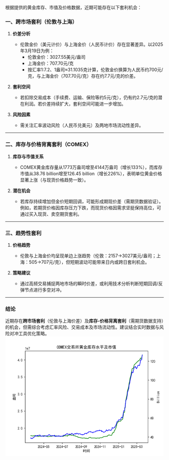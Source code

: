 

根据提供的黄金库存、市值及价格数据，近期可能存在以下套利机会：

### 一、跨市场套利（伦敦与上海）
1. **价差分析**  
   - 伦敦金价（美元计价）与上海金价（人民币计价）存在显著差异。以2025年3月19日为例：
     - 伦敦金价：3027.55美元/盎司  
     - 上海金价：707.70元/克  
     - 按汇率1:7.2、1盎司≈31.1035克计算，伦敦金价换算为人民币约700元/克，与上海金价（707.70元/克）存在约7.7元/克的价差。

2. **套利空间**  
   - 若扣除交易成本（手续费、运输、保险等约5元/克），仍有约2.7元/克的潜在利润。若价差持续扩大，套利空间可能进一步增加。

3. **风险因素**  
   - 需关注汇率波动风险（人民币兑美元）及两地市场流动性差异。

---

### 二、库存与价格背离套利（COMEX）
1. **库存与市值关系**  
   - COMEX黄金库存量从1773万盎司增至4144万盎司（增长133%），而库存市值从38.76 billion增至126.45 billion（增长226%），表明单位黄金价格显著上涨（与现货价格趋势一致）。

2. **潜在机会**  
   - 若库存持续增加但金价短期回调，可能形成期现价差（需期货数据验证）。例如，若期货价格因库存压力下跌，而现货价格因需求坚挺保持高位，可通过买入现货、卖空期货套利。

---

### 三、趋势性套利
1. **价格趋势**  
   - 伦敦与上海金价均呈现单边上涨趋势（伦敦：2157→3027美元/盎司；上海：505→707元/克），但短期波动可能带来日内或跨日套利机会。

2. **策略建议**  
   - 通过高频交易捕捉两地市场的瞬时价差，或利用技术分析判断短期回调/反弹节点进行多空对冲。

---

### 结论
近期存在**跨市场套利**（伦敦与上海价差）及**库存-价格背离套利**（需期货数据支持）的机会，但需综合考虑汇率风险、交易成本及市场流动性。建议结合实时数据与风险对冲工具优化策略。![图](plot.png)